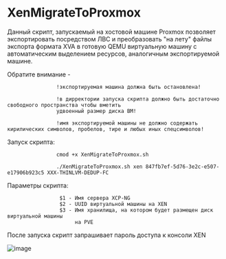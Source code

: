 # XenMigrateToProxmox
Данный скрипт, запускаемый на хостовой машине Proxmox 
позволяет экспортировать посредством ЛВС и преобразовать "на лету" 
файлы экспорта формата XVA в готовую QEMU виртуальную машину с автоматическим 
выделением ресурсов, аналогичным экспортируемой машине.

Обратите внимание - 

                    !экспортируемая машина должна быть остановлена!
                    
                    !в дирректории запуска скрипта должно быть достаточно свободного пространства чтобы вметить 
                    удвоенный размер диска ВМ!

                    !имя экспортируемой машины не должно содержать кирилических символов, пробелов, тире и любых иных спецсимволов!
                    

Запуск скрипта:

                    cmod +x XenMigrateToProxmox.sh

                    ./XenMigrateToProxmox.sh xen 847fb7ef-5d76-3e2c-e507-e17906b923c5 XXX-THINLVM-DEDUP-FC

 Параметры скрипта:
 
                     $1 - Имя сервера XCP-NG
                     $2 - UUID виртуальной машины на XEN
                     $3 - Имя хранилища, на котором будет размещен диск виртуальной машины
                          на PVE

После запуска скрипт запрашивает пароль доступа к консоли XEN

![image](https://github.com/AlexeyNesterenk0/XenToProxmox/assets/143705665/1d621751-f44a-4572-81a8-0e3088db2c10)



